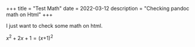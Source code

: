 +++
title = "Test Math"
date = 2022-03-12
description = "Checking pandoc math on Html"
+++

I just want to check some math on html.

<p><span class="math inline"><em>x</em><sup>2</sup> + 2<em>x</em> + 1 = (<em>x</em>+1)<sup>2</sup></span></p>

